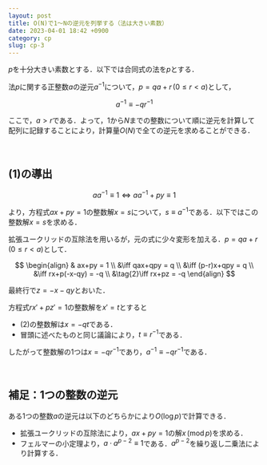 ```yaml
---
layout: post
title: O(N)で1～Nの逆元を列挙する（法は大きい素数）
date: 2023-04-01 18:42 +0900
category: cp
slug: cp-3
---
```


$p$を十分大きい素数とする．以下では合同式の法を$p$とする．

法$p$に関する正整数$a$の逆元$a^{-1}$について，$p=qa+r \, (0\leq r < a)$として，

$$
    \tag{1}a^{-1} \equiv - qr^{-1}
$$

ここで，$a > r$である．よって，$1$から$N$までの整数について順に逆元を計算して配列に記録することにより，計算量$O(N)$で全ての逆元を求めることができる．

<br>

## (1)の導出

$$
    a a^{-1} \equiv 1 \iff a a^{-1} + py \equiv 1
$$

より，方程式$ax+py=1$の整数解$x=s$について，$s \equiv a^{-1}$である．以下ではこの整数解$x=s$を求める．

拡張ユークリッドの互除法を用いるが，元の式に少々変形を加える．$p=qa+r \, (0 \leq r < a)$として．

$$
    \begin{align}
        & ax+py = 1 \\
        &\iff qax+qpy = q \\
        &\iff (p-r)x+qpy = q \\
        &\iff rx+p(-x-qy) = -q \\
        &\tag{2}\iff rx+pz = -q
    \end{align}
$$

最終行で$z = -x-qy$とおいた．

方程式$rx'+pz'=1$の整数解を$x'=t$とすると
 - (2)の整数解は$x=-qt$である．
 - 冒頭に述べたものと同じ議論により，$t \equiv r^{-1}$である．

したがって整数解の1つは$x=-qr^{-1}$であり，$a^{-1} \equiv -qr^{-1}$である．

<br>

## 補足：1つの整数の逆元
ある1つの整数$a$の逆元は以下のどちらかにより$O(\log{p})$で計算できる．
 - 拡張ユークリッドの互除法により，$ax+py=1$の解$x \, (\textrm{mod} \, p)$を求める．
 - フェルマーの小定理より，$a\cdot a^{p-2} \equiv 1$である．$a^{p-2}$を繰り返し二乗法により計算する．